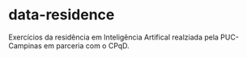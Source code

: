 # data-residence
Exercícios da residência em Inteligência Artifical realziada pela PUC-Campinas em parceria com o CPqD.
